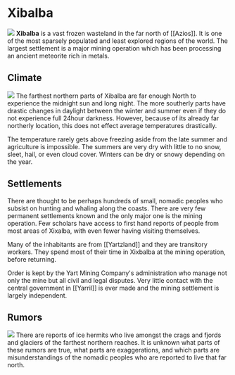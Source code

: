 # Xibalba
![](xibalba_1.jpg)
**Xibalba** is a vast frozen wasteland in the far north of [[Azios]]. It is one of the most sparsely populated and least explored regions of the world. The largest settlement is a major mining operation which has been processing an ancient meteorite rich in metals. 

## Climate
![](xibalba_2.jpg)
The farthest northern parts of Xibalba are far enough North to experience the midnight sun and long night. The more southerly parts have drastic changes in daylight between the winter and summer even if they do not experience full 24hour darkness. However, because of its already far northerly location, this does not effect average temperatures drastically.

The temperature rarely gets above freezing aside from the late summer and agriculture is impossible. The summers are very dry with little to no snow, sleet, hail, or even cloud cover. Winters can be dry or snowy depending on the year.

## Settlements
There are thought to be perhaps hundreds of small, nomadic peoples who subsist on hunting and whaling along the coasts. There are very few permanent settlements known and the only major one is the mining operation. Few scholars have access to first hand reports of people from most areas of Xixalba, with even fewer having visiting themselves.

Many of the inhabitants are from [[Yartzland]] and they are transitory workers. They spend most of their time in Xixbalba at the mining operation, before returning.

Order is kept by the Yart Mining Company's administration who manage not only the mine but all civil and legal disputes. Very little contact with the central government in [[Yarril]] is ever made and the mining settlement is largely independent.

## Rumors
![](xibalba_3.jpg)
There are reports of ice hermits who live amongst the crags and fjords and glaciers of the farthest northern reaches. It is unknown what parts of these rumors are true, what parts are exaggerations, and which parts are misunderstandings of the nomadic peoples who are reported to live that far north.